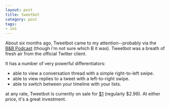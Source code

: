 ```yaml
---
layout: post
title: tweetbot
category: post
tags:
- ios
---
```


About six months ago, Tweetbot came to my attention--probably via the [B&B Podcast](http://5by5.tv/bb) (though i'm not sure which B it was). Tweetbot was a breath of fresh air from the official Twitter client.

<!--more-->

It has a number of very powerful differentiators:

- able to view a conversation thread with a simple right-to-left swipe.
- able to view replies to a tweet with a left-to-right swipe.
- able to switch between your timeline with your lists.

at any rate, Tweetbot is currently on sale for [$1](https://itunes.apple.com/us/app/tweetbot-3-for-twitter-iphone/id722294701?mt=8{{site.affiliateid}}) (regularly $2.99). At either price, it's a great investment.